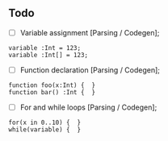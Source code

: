 ## Todo

- [ ] Variable assignment [Parsing / Codegen];<br>
```
variable :Int = 123;
variable :Int[] = 123;
```
- [ ] Function declaration [Parsing / Codegen];<br>
```
function foo(x:Int) {  }
function bar() :Int {  }
```
- [ ] For and while loops [Parsing / Codegen];<br>
```
for(x in 0..10) {  }
while(variable) {  }
```
